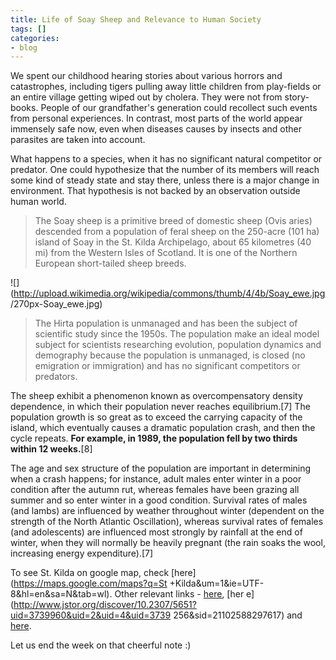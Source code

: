 ```yaml
---
title: Life of Soay Sheep and Relevance to Human Society
tags: []
categories:
- blog
---
```

We spent our childhood hearing stories about various horrors and catastrophes,
including tigers pulling away little children from play-fields or an entire
village getting wiped out by cholera. They were not from story-books. People
of our grandfather's generation could recollect such events from personal
experiences. In contrast, most parts of the world appear immensely safe now,
even when diseases causes by insects and other parasites are taken into
account.
<!--more-->

What happens to a species, when it has no significant natural competitor or
predator. One could hypothesize that the number of its members will reach some
kind of steady state and stay there, unless there is a major change in
environment. That hypothesis is not backed by an observation outside human
world.

> The Soay sheep is a primitive breed of domestic sheep (Ovis aries) descended
from a population of feral sheep on the 250-acre (101 ha) island of Soay in
the St. Kilda Archipelago, about 65 kilometres (40 mi) from the Western Isles
of Scotland. It is one of the Northern European short-tailed sheep breeds.

![](http://upload.wikimedia.org/wikipedia/commons/thumb/4/4b/Soay_ewe.jpg
/270px-Soay_ewe.jpg)

> The Hirta population is unmanaged and has been the subject of scientific
study since the 1950s. The population make an ideal model subject for
scientists researching evolution, population dynamics and demography because
the population is unmanaged, is closed (no emigration or immigration) and has
no significant competitors or predators.

The sheep exhibit a phenomenon known as overcompensatory density dependence,
in which their population never reaches equilibrium.[7] The population growth
is so great as to exceed the carrying capacity of the island, which eventually
causes a dramatic population crash, and then the cycle repeats. **For example,
in 1989, the population fell by two thirds within 12 weeks.**[8]

The age and sex structure of the population are important in determining when
a crash happens; for instance, adult males enter winter in a poor condition
after the autumn rut, whereas females have been grazing all summer and so
enter winter in a good condition. Survival rates of males (and lambs) are
influenced by weather throughout winter (dependent on the strength of the
North Atlantic Oscillation), whereas survival rates of females (and
adolescents) are influenced most strongly by rainfall at the end of winter,
when they will normally be heavily pregnant (the rain soaks the wool,
increasing energy expenditure).[7]

To see St. Kilda on google map, check [here](https://maps.google.com/maps?q=St
+Kilda&um=1&ie=UTF-8&hl=en&sa=N&tab=wl). Other relevant links -
[here](http://soaysheep.biology.ed.ac.uk/category/tags/population-crash), [her
e](http://www.jstor.org/discover/10.2307/5651?uid=3739960&uid=2&uid=4&uid=3739
256&sid=21102588297617) and
[here](http://www.sciencemag.org/content/292/5521/1528).

Let us end the week on that cheerful note :)

